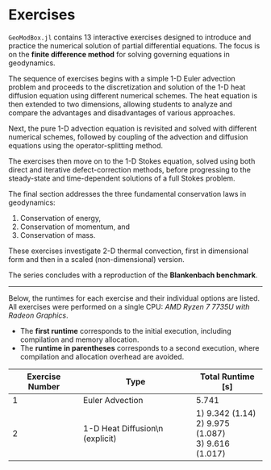 # Exercises

`GeoModBox.jl` contains 13 interactive exercises designed to introduce and practice the numerical solution of partial differential equations. The focus is on the **finite difference method** for solving governing equations in geodynamics.

The sequence of exercises begins with a simple 1-D Euler advection problem and proceeds to the discretization and solution of the 1-D heat diffusion equation using different numerical schemes. The heat equation is then extended to two dimensions, allowing students to analyze and compare the advantages and disadvantages of various approaches.

Next, the pure 1-D advection equation is revisited and solved with different numerical schemes, followed by coupling of the advection and diffusion equations using the operator-splitting method.

The exercises then move on to the 1-D Stokes equation, solved using both direct and iterative defect-correction methods, before progressing to the steady-state and time-dependent solutions of a full Stokes problem.

The final section addresses the three fundamental conservation laws in geodynamics:  
1. Conservation of energy,  
2. Conservation of momentum, and  
3. Conservation of mass.  

These exercises investigate 2-D thermal convection, first in dimensional form and then in a scaled (non-dimensional) version.  

The series concludes with a reproduction of the **Blankenbach benchmark**.

---

Below, the runtimes for each exercise and their individual options are listed.  
All exercises were performed on a single CPU: *AMD Ryzen 7 7735U with Radeon Graphics*.  

- The **first runtime** corresponds to the initial execution, including compilation and memory allocation.  
- The **runtime in parentheses** corresponds to a second execution, where compilation and allocation overhead are avoided.  

| Exercise Number | Type                               | Total Runtime [s] |
| --------------- | ---------------------------------- | ----------------- |
| 1               | Euler Advection                    | 5.741             |
| 2               | 1-D Heat Diffusion\n (explicit) | 1) 9.342 (1.14) <br/> 2) 9.975 (1.087) <br/> 3) 9.616 (1.017) |
